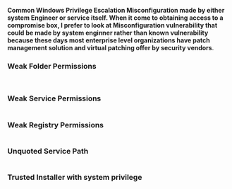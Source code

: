 
**Common Windows Privilege Escalation Misconfiguration made by either system Engineer or service itself.
When it come to obtaining access to a compromise box, I prefer to look at Misconfiguration vulnerability that could be  made by system enginner rather than known vulnerability because these days most enterprise level organizations have patch management solution and virtual patching  offer by security vendors**.

### Weak Folder Permissions
```
 
```

### Weak Service Permissions
```
```

### Weak Registry Permissions
```
```

### Unquoted Service Path
```
```

### Trusted Installer with system privilege

```
```
